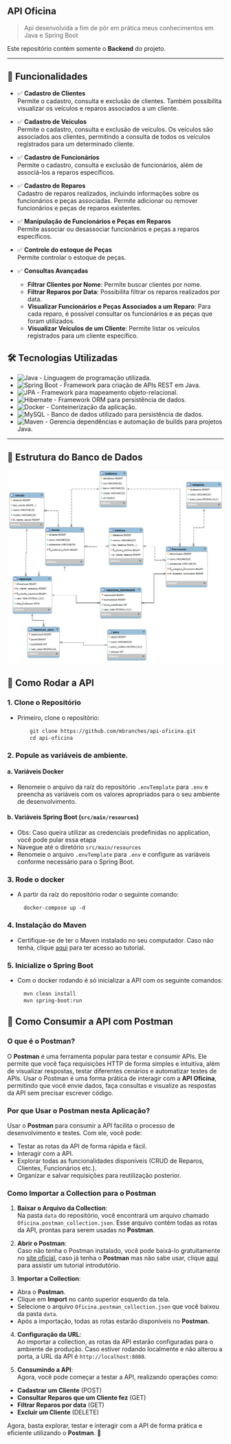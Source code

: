 ## API Oficina

>  Api desenvolvida a fim de pôr em prática meus conhecimentos em Java e Spring Boot

Este repositório contém somente o **Backend** do projeto.

---

## 🎯 Funcionalidades

* ✅ **Cadastro de Clientes**  
  Permite o cadastro, consulta e exclusão de clientes. Também possibilita visualizar os veículos e reparos associados a um cliente.

* ✅ **Cadastro de Veículos**  
  Permite o cadastro, consulta e exclusão de veículos. Os veículos são associados aos clientes, permitindo a consulta de todos os veículos registrados para um determinado cliente.

* ✅ **Cadastro de Funcionários**  
  Permite o cadastro, consulta e exclusão de funcionários, além de associá-los a reparos específicos.

* ✅ **Cadastro de Reparos**  
  Cadastro de reparos realizados, incluindo informações sobre os funcionários e peças associadas. Permite adicionar ou remover funcionários e peças de reparos existentes.

* ✅ **Manipulação de Funcionários e Peças em Reparos**  
  Permite associar ou desassociar funcionários e peças a reparos específicos.
  
* ✅ **Controle do estoque de Peças**  
  Permite controlar o estoque de peças.


* ✅ **Consultas Avançadas**
    - **Filtrar Clientes por Nome**: Permite buscar clientes por nome.
    - **Filtrar Reparos por Data**: Possibilita filtrar os reparos realizados por data.
    - **Visualizar Funcionários e Peças Associados a um Reparo**: Para cada reparo, é possível consultar os funcionários e as peças que foram utilizados.
    - **Visualizar Veículos de um Cliente**: Permite listar os veículos registrados para um cliente específico.

## 🛠️ Tecnologias Utilizadas

- ![Java](https://img.shields.io/badge/Java-17-blue?logo=java) - Linguagem de programação utilizada.
- ![Spring Boot](https://img.shields.io/badge/Spring_Boot-3.0-brightgreen?logo=spring) - Framework para criação de APIs REST em Java.
- ![JPA](https://img.shields.io/badge/JPA-blue?logo=eclipselink) - Framework para mapeamento objeto-relacional.
- ![Hibernate](https://img.shields.io/badge/Hibernate-blue?logo=hibernate) - Framework ORM para persistência de dados.
- ![Docker](https://img.shields.io/badge/Docker-blue?logo=docker) - Conteinerização da aplicação.
- ![MySQL](https://img.shields.io/badge/MySQL-black?logo=mysql) - Banco de dados utilizado para persistência de dados.
- ![Maven](https://img.shields.io/badge/Maven-Build-blue?logo=apachemaven) - Gerencia dependências e automação de builds para projetos Java.

---

## 💾 Estrutura do Banco de Dados

<div style="text-align: center;">
  <img src="src/main/resources/db/model-oficina.png" width="700"/>
</div>

## 🚀 Como Rodar a API

### 1. Clone o Repositório
- Primeiro, clone o repositório:
    ```
        git clone https://github.com/mbranches/api-oficina.git
        cd api-oficina
    ```
  
### 2. Popule as variáveis de ambiente.

#### a. **Variáveis Docker**
- Renomeie o arquivo da raíz do repositório `.envTemplate` para `.env` e preencha as variáveis com os valores apropriados para o seu ambiente de desenvolvimento.

#### b. **Variáveis Spring Boot (`src/main/resources`)**
- Obs: Caso queira utilizar as credenciais predefinidas no application, você pode pular essa etapa
- Navegue até o diretório `src/main/resources`
- Renomeie o arquivo `.envTemplate` para `.env` e configure as variáveis conforme necessário para o Spring Boot.

### 3. Rode o docker
- A partir da raíz do repositório rodar o seguinte comando:
    ```
      docker-compose up -d
    ```

### 4. Instalação do Maven
- Certifique-se de ter o Maven instalado no seu computador. Caso não tenha, clique [aqui](https://dicasdeprogramacao.com.br/como-instalar-o-maven-no-windows/) para ter acesso ao tutorial.

### 5. Inicialize o Spring Boot
- Com o docker rodando é só inicializar a API com os seguinte comandos:
    ```
      mvn clean install
      mvn spring-boot:run
    ```

## 🚀 Como Consumir a API com Postman

### O que é o Postman?

O **Postman** é uma ferramenta popular para testar e consumir APIs. Ele permite que você faça requisições HTTP de forma simples e intuitiva, além de visualizar respostas, testar diferentes cenários e automatizar testes de APIs. Usar o Postman é uma forma prática de interagir com a **API Oficina**, permitindo que você envie dados, faça consultas e visualize as respostas da API sem precisar escrever código.

### Por que Usar o Postman nesta Aplicação?

Usar o **Postman** para consumir a API facilita o processo de desenvolvimento e testes. Com ele, você pode:

- Testar as rotas da API de forma rápida e fácil.
- Interagir com a API.
- Explorar todas as funcionalidades disponíveis (CRUD de Reparos, Clientes, Funcionários etc.).
- Organizar e salvar requisições para reutilização posterior.

### Como Importar a Collection para o Postman

1. **Baixar o Arquivo da Collection**:  
   Na pasta `data` do repositório, você encontrará um arquivo chamado `Oficina.postman_collection.json`. Esse arquivo contém todas as rotas da API, prontas para serem usadas no **Postman**.

2. **Abrir o Postman**:  
   Caso não tenha o Postman instalado, você pode baixá-lo gratuitamente no [site oficial](https://www.postman.com/downloads/), caso já tenha o **Postman** mas não sabe usar, clique [aqui](https://www.youtube.com/watch?v=64-O-dDR7ic-) para assistir um tutorial introdutório.


3. **Importar a Collection**:
  - Abra o **Postman**.
  - Clique em **Import** no canto superior esquerdo da tela.
  - Selecione o arquivo `Oficina.postman_collection.json` que você baixou da pasta `data`.
  - Após a importação, todas as rotas estarão disponíveis no **Postman**.

4. **Configuração da URL**:  
   Ao importar a collection, as rotas da API estarão configuradas para o ambiente de produção. Caso estiver rodando localmente e não alterou a porta, a URL da API é ``http://localhost:8080``.

5. **Consumindo a API**:  
   Agora, você pode começar a testar a API, realizando operações como:
  - **Cadastrar um Cliente** (POST)
  - **Consultar Reparos que um Cliente fez** (GET)
  - **Filtrar Reparos por data** (GET)
  - **Excluir um Cliente** (DELETE)

   Agora, basta explorar, testar e interagir com a API de forma prática e eficiente utilizando o **Postman**. 🚀
